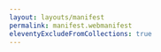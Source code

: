 ```yaml
---
layout: layouts/manifest
permalink: manifest.webmanifest
eleventyExcludeFromCollections: true
---
```

